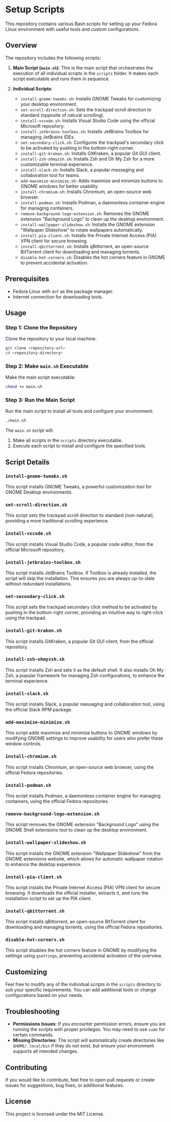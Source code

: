 # Setup Scripts

This repository contains various Bash scripts for setting up your Fedora Linux environment with useful tools and custom configurations.

## Overview

The repository includes the following scripts:

1. **Main Script (`main.sh`)**: This is the main script that orchestrates the execution of all individual scripts in the `scripts` folder. It makes each script executable and runs them in sequence.

2. **Individual Scripts**:
    - `install-gnome-tweaks.sh`: Installs GNOME Tweaks for customizing your desktop environment.
    - `set-scroll-direction.sh`: Sets the trackpad scroll direction to standard (opposite of natural scrolling).
    - `install-vscode.sh`: Installs Visual Studio Code using the official Microsoft repository.
    - `install-jetbrains-toolbox.sh`: Installs JetBrains Toolbox for managing JetBrains IDEs.
    - `set-secondary-click.sh`: Configures the trackpad's secondary click to be activated by pushing in the bottom-right corner.
    - `install-git-kraken.sh`: Installs GitKraken, a popular Git GUI client.
    - `install-zsh-ohmyzsh.sh`: Installs Zsh and Oh My Zsh for a more customizable terminal experience.
    - `install-slack.sh`: Installs Slack, a popular messaging and collaboration tool for teams.
    - `add-maximize-minimize.sh`: Adds maximize and minimize buttons to GNOME windows for better usability.
    - `install-chromium.sh`: Installs Chromium, an open-source web browser.
    - `install-podman.sh`: Installs Podman, a daemonless container engine for managing containers.
    - `remove-background-logo-extension.sh`: Removes the GNOME extension "Background Logo" to clean up the desktop environment.
    - `install-wallpaper-slideshow.sh`: Installs the GNOME extension "Wallpaper Slideshow" to rotate wallpapers automatically.
    - `install-pia-client.sh`: Installs the Private Internet Access (PIA) VPN client for secure browsing.
    - `install-qbittorrent.sh`: Installs qBittorrent, an open-source BitTorrent client for downloading and managing torrents.
    - `disable-hot-corners.sh`: Disables the hot corners feature in GNOME to prevent accidental activation.

## Prerequisites

- Fedora Linux with `dnf` as the package manager.
- Internet connection for downloading tools.

## Usage

### Step 1: Clone the Repository

Clone the repository to your local machine:

```bash
git clone <repository-url>
cd <repository-directory>
```

### Step 2: Make `main.sh` Executable

Make the main script executable:

```bash
chmod +x main.sh
```

### Step 3: Run the Main Script

Run the main script to install all tools and configure your environment:

```bash
./main.sh
```

The `main.sh` script will:
1. Make all scripts in the `scripts` directory executable.
2. Execute each script to install and configure the specified tools.

## Script Details

### `install-gnome-tweaks.sh`
This script installs GNOME Tweaks, a powerful customization tool for GNOME Desktop environments.

### `set-scroll-direction.sh`
This script sets the trackpad scroll direction to standard (non-natural), providing a more traditional scrolling experience.

### `install-vscode.sh`
This script installs Visual Studio Code, a popular code editor, from the official Microsoft repository.

### `install-jetbrains-toolbox.sh`
This script installs JetBrains Toolbox. If Toolbox is already installed, the script will skip the installation. This ensures you are always up-to-date without redundant installations.

### `set-secondary-click.sh`
This script sets the trackpad secondary click method to be activated by pushing in the bottom-right corner, providing an intuitive way to right-click using the trackpad.

### `install-git-kraken.sh`
This script installs GitKraken, a popular Git GUI client, from the official repository.

### `install-zsh-ohmyzsh.sh`
This script installs Zsh and sets it as the default shell. It also installs Oh My Zsh, a popular framework for managing Zsh configurations, to enhance the terminal experience.

### `install-slack.sh`
This script installs Slack, a popular messaging and collaboration tool, using the official Slack RPM package.

### `add-maximize-minimize.sh`
This script adds maximize and minimize buttons to GNOME windows by modifying GNOME settings to improve usability for users who prefer these window controls.

### `install-chromium.sh`
This script installs Chromium, an open-source web browser, using the official Fedora repositories.

### `install-podman.sh`
This script installs Podman, a daemonless container engine for managing containers, using the official Fedora repositories.

### `remove-background-logo-extension.sh`
This script removes the GNOME extension "Background Logo" using the GNOME Shell extensions tool to clean up the desktop environment.

### `install-wallpaper-slideshow.sh`
This script installs the GNOME extension "Wallpaper Slideshow" from the GNOME extensions website, which allows for automatic wallpaper rotation to enhance the desktop experience.

### `install-pia-client.sh`
This script installs the Private Internet Access (PIA) VPN client for secure browsing. It downloads the official installer, extracts it, and runs the installation script to set up the PIA client.

### `install-qbittorrent.sh`
This script installs qBittorrent, an open-source BitTorrent client for downloading and managing torrents, using the official Fedora repositories.

### `disable-hot-corners.sh`
This script disables the hot corners feature in GNOME by modifying the settings using `gsettings`, preventing accidental activation of the overview.

## Customizing

Feel free to modify any of the individual scripts in the `scripts` directory to suit your specific requirements. You can add additional tools or change configurations based on your needs.

## Troubleshooting

- **Permissions Issues**: If you encounter permission errors, ensure you are running the scripts with proper privileges. You may need to use `sudo` for certain commands.
- **Missing Directories**: The script will automatically create directories like `$HOME/.local/bin` if they do not exist, but ensure your environment supports all intended changes.

## Contributing

If you would like to contribute, feel free to open pull requests or create issues for suggestions, bug fixes, or additional features.

## License

This project is licensed under the MIT License.

